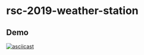 # rsc-2019-weather-station

## Demo
[![asciicast](https://asciinema.org/a/223777.svg)](https://asciinema.org/a/223777)
